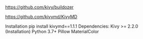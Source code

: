 
https://github.com/kivy/buildozer

https://github.com/kivymd/KivyMD

Installation
pip install kivymd==1.1.1
Dependencies:
Kivy >= 2.2.0 (Installation)
Python 3.7+
Pillow
MaterialColor
